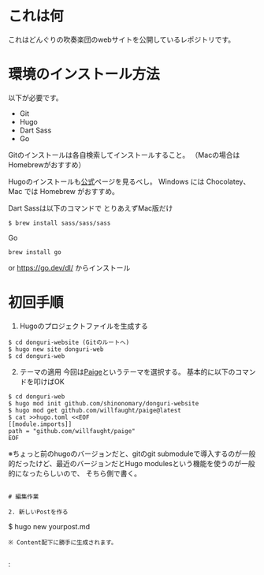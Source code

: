 # これは何
これはどんぐりの吹奏楽団のwebサイトを公開しているレポジトリです。

# 環境のインストール方法
以下が必要です。
- Git
- Hugo
- Dart Sass
- Go

Gitのインストールは各自検索してインストールすること。
（Macの場合はHomebrewがおすすめ）

Hugoのインストールも[公式](https://gohugo.io/getting-started/installing/)ページを見るべし。
Windows には Chocolatey、Mac では Homebrew がおすすめ。

Dart Sassは以下のコマンドで
とりあえずMac版だけ
```
$ brew install sass/sass/sass
```

Go
```
brew install go
```
or 
https://go.dev/dl/
からインストール


# 初回手順
1. Hugoのプロジェクトファイルを生成する
```
$ cd donguri-website (Gitのルートへ)
$ hugo new site donguri-web
$ cd donguri-web
```

2. テーマの適用
今回は[Paige](https://themes.gohugo.io/themes/paige/)というテーマを選択する。
基本的に以下のコマンドを叩けばOK

```
$ cd donguri-web
$ hugo mod init github.com/shinonomary/donguri-website
$ hugo mod get github.com/willfaught/paige@latest
$ cat >>hugo.toml <<EOF
[[module.imports]]
path = "github.com/willfaught/paige"
EOF

```
※ちょっと前のhugoのバージョンだと、gitのgit submoduleで導入するのが一般的だったけど、最近のバージョンだとHugo modulesという機能を使うのが一般的になったらしいので、
そちら側で書く。

```

# 編集作業

2. 新しいPostを作る
```
$ hugo new yourpost.md
```
※ Content配下に勝手に生成されます。


```
: